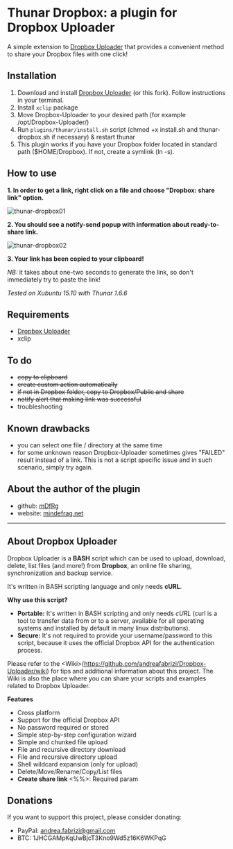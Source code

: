 # Thunar Dropbox: a plugin for Dropbox Uploader

A simple extension to [Dropbox Uploader](https://github.com/andreafabrizi/Dropbox-Uploader) that provides a convenient method to share your Dropbox files with one click!

## Installation

1. Download and install [Dropbox Uploader](https://github.com/andreafabrizi/Dropbox-Uploader) (or this fork). Follow instructions in your terminal.
2. Install `xclip` package
3. Move Dropbox-Uploader to your desired path (for example /opt/Dropbox-Uploader/)
4. Run `plugins/thunar/install.sh` script (chmod +x install.sh and thunar-dropbox.sh if necessary) & restart thunar
5. This plugin works if you have your Dropbox folder located in standard path ($HOME/Dropbox). If not, create a symlink (ln -s).

## How to use

**1. In order to get a link, right click on a file and choose "Dropbox: share link" option.**

![thunar-dropbox01](https://cloud.githubusercontent.com/assets/11591703/14191395/f833afda-f797-11e5-96db-b779e1919248.jpg)

**2. You should see a notify-send popup with information about ready-to-share link.**

![thunar-dropbox02](https://cloud.githubusercontent.com/assets/11591703/14191398/f856abc0-f797-11e5-9b14-93e5b75411a1.jpg)

**3. Your link has been copied to your clipboard!**

_NB:_ it takes about one-two seconds to generate the link, so don't immediately try to paste the link!

_Tested on Xubuntu 15.10 with Thunar 1.6.6_

## Requirements

* [Dropbox Uploader](https://github.com/andreafabrizi/Dropbox-Uploader)
* xclip

## To do

* ~~copy to clipboard~~
* ~~create custom action automatically~~
* ~~if not in Dropbox folder, copy to Dropbox/Public and share~~
* ~~notify alert that making link was successful~~
* troubleshooting

## Known drawbacks

* you can select one file / directory at the same time 
* for some unknown reason Dropbox-Uploader sometimes gives "FAILED" result instead of a link. This is not a script specific issue and in such scenario, simply try again.

## About the author of the plugin

* github: [mDfRg](https://github.com/mDfRg)
* website: [mindefrag.net](http://mindefrag.net/)

---

## About Dropbox Uploader

Dropbox Uploader is a **BASH** script which can be used to upload, download, delete, list files (and more!) from **Dropbox**, an online file sharing, synchronization and backup service. 

It's written in BASH scripting language and only needs **cURL**.

**Why use this script?**

* **Portable:** It's written in BASH scripting and only needs *cURL* (curl is a tool to transfer data from or to a server, available for all operating systems and installed by default in many linux distributions).
* **Secure:** It's not required to provide your username/password to this script, because it uses the official Dropbox API for the authentication process. 

Please refer to the &lt;Wiki&gt;(https://github.com/andreafabrizi/Dropbox-Uploader/wiki) for tips and additional information about this project. The Wiki is also the place where you can share your scripts and examples related to Dropbox Uploader.

**Features**

* Cross platform
* Support for the official Dropbox API
* No password required or stored
* Simple step-by-step configuration wizard
* Simple and chunked file upload
* File and recursive directory download
* File and recursive directory upload
* Shell wildcard expansion (only for upload)
* Delete/Move/Rename/Copy/List files
* **Create share link**
<%%>: Required param


## Donations

 If you want to support this project, please consider donating:
 * PayPal: andrea.fabrizi@gmail.com
 * BTC: 1JHCGAMpKqUwBjcT3Kno9Wd5z16K6WKPqG

